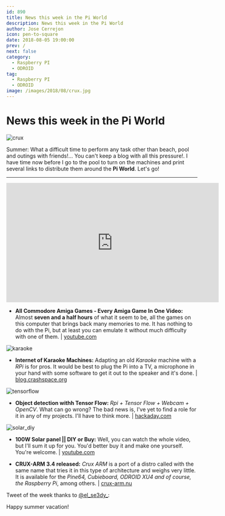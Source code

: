 ```yaml
---
id: 890
title: News this week in the Pi World
description: News this week in the Pi World
author: Jose Cerrejon
icon: pen-to-square
date: 2018-08-05 19:00:00
prev: /
next: false
category:
  - Raspberry PI
  - ODROID
tag:
  - Raspberry PI
  - ODROID
image: /images/2018/08/crux.jpg
---
```


# News this week in the Pi World

![crux](/images/2018/08/crux.jpg)

Summer: What a difficult time to perform any task other than beach, pool and outings with friends!... You can't keep a blog with all this pressure!. I have time now before I go to the pool to turn on the machines and print several links to distribute them around the **Pi World**. Let's go!

- - -
<iframe width="560" height="315" src="https://www.youtube.com/embed/4xPYtd1GgKA?rel=0" frameborder="0" allow="autoplay; encrypted-media" allowfullscreen></iframe>

* **All Commodore Amiga Games - Every Amiga Game In One Video:** Almost **seven and a half hours** of what it seem to be, all the games on this computer that brings back many memories to me. It has nothing to do with the Pi, but at least you can emulate it without much difficulty with one of them. | [youtube.com](https://www.youtube.com/watch?v=Ro9S27OJVgo)

![karaoke](/images/2018/08/karaoke.jpg)

* **Internet of Karaoke Machines:** Adapting an old *Karaoke* machine with a *RPi* is for pros. It would be best to plug the Pi into a TV, a microphone in your hand with some software to get it out to the speaker and it's done. | [blog.crashspace.org](https://blog.crashspace.org/2018/07/internet-of-karaoke-machines/)

![tensorflow](/images/2018/08/tensorflow.png)

* **Object detection withh Tensor Flow:** *Rpi + Tensor Flow + Webcam + OpenCV*. What can go wrong? The bad news is, I've yet to find a role for it in any of my projects. I'll have to think more. | [hackaday.com](https://hackaday.com/2018/07/31/object-detection-with-tensorflow/)

![solar_diy](/images/2018/08/solar_diy.png)

* **100W Solar panel || DIY or Buy:** Well, you can watch the whole video, but I'll sum it up for you. You'd better buy it and make one yourself. You're welcome. | [youtube.com](https://www.youtube.com/watch?v=6_3gK83bePQ)

* **CRUX-ARM 3.4 released:** *Crux ARM* is a port of a distro called with the same name that tries it in this type of architecture and weighs very little. It is available for the *Pine64, Cubieboard, ODROID XU4 and of course, the Raspberry Pi*, among others. | [crux-arm.nu](https://crux-arm.nu/Documentation/ReleaseNotes3-4)

Tweet of the week thanks to [@el_se3dy_](https://twitter.com/el_se3dy_):





Happy summer vacation!
